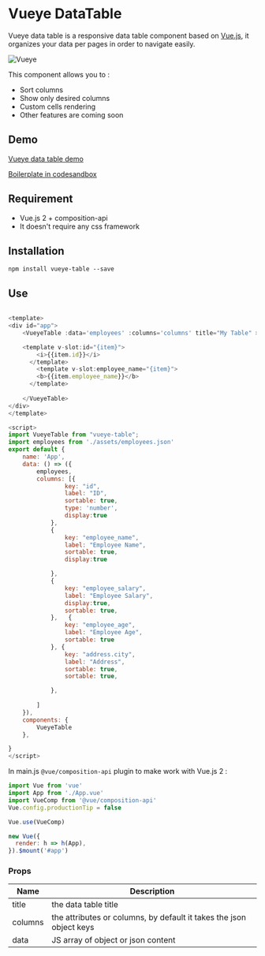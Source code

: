 # Vueye DataTable

Vueye data table is a responsive data table component based on [Vue.js](http://vuejs.org), it organizes 
your data per pages in order to navigate easily.

![Vueye](https://raw.githubusercontent.com/boussadjra/vueye-table/master/src/assets/vueye.png )

This component allows you to :

* Sort columns
* Show only desired columns
* Custom cells rendering
* Other features are coming soon
## Demo
 [Vueye data table demo](https://boussadjra.github.io/vueye-table/)

 [Boilerplate in codesandbox](https://codesandbox.io/s/bold-star-s7hgw)

## Requirement
 * Vue.js 2 + composition-api
 * It doesn't require any css framework
## Installation
```
npm install vueye-table --save
```
## Use

```js

<template>
<div id="app">
    <VueyeTable :data='employees' :columns='columns' title="My Table" >

    <template v-slot:id="{item}">
        <i>{{item.id}}</i>
      </template>
        <template v-slot:employee_name="{item}">
        <b>{{item.employee_name}}</b>
      </template>
  
    </VueyeTable>
</div>
</template>

<script>
import VueyeTable from "vueye-table";
import employees from './assets/employees.json'
export default {
    name: 'App',
    data: () => ({
        employees,
        columns: [{
                key: "id",
                label: "ID",
                sortable: true,
                type: 'number',
                display:true
            },
            {
                key: "employee_name",
                label: "Employee Name",
                sortable: true,
                display:true

            },
            {
                key: "employee_salary",
                label: "Employee Salary",
                display:true,
                sortable: true,
            },   {
                key: "employee_age",
                label: "Employee Age",
                sortable: true
            }, {
                key: "address.city",
                label: "Address",
                sortable: true,
                sortable: true,

            },
           
        ]
    }),
    components: {
        VueyeTable
    },

}
</script>

```

In main.js `@vue/composition-api` plugin to make work with Vue.js 2 :


```js
import Vue from 'vue'
import App from './App.vue'
import VueComp from '@vue/composition-api'
Vue.config.productionTip = false

Vue.use(VueComp)

new Vue({
  render: h => h(App),
}).$mount('#app')

```
### Props 


|Name | Description |
|--------------------|------------------------|
| title | the data table title|
| columns | the attributes or columns, by default it takes the json object keys|
| data | JS array of object or json content|
